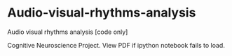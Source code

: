 # Audio-visual-rhythms-analysis
Audio visual rhythms analysis [code only]

Cognitive Neuroscience Project. View PDF if ipython notebook fails to load.
